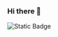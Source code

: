 ### Hi there 👋
![Static Badge](https://img.shields.io/badge/Pytorch-showup?style=flat-square&logo=pytorch&label=Siema&labelColor=blue&color=red)

<!--
**Airdj/Airdj** is a ✨ _special_ ✨ repository because its `README.md` (this file) appears on your GitHub profile.

Here are some ideas to get you started:

- 🔭 I’m currently working on ...
- 🌱 I’m currently learning ...
- 👯 I’m looking to collaborate on ...
- 🤔 I’m looking for help with ...
- 💬 Ask me about ...
- 📫 How to reach me: ...
- 😄 Pronouns: ...
- ⚡ Fun fact: ...
-->
